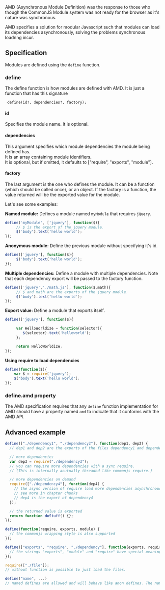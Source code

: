 AMD (Asynchronous Module Definition) was the response to those who though the CommonJS Module system was not ready for the browser as it's nature was synchronous.

AMD specifies a solution for modular Javascript such that modules can load its dependencies asynchronously, solving the problems synchronous loadnng incur.

## Specification
Modules are defined using the `define` function.

### define
The define function is how modules are defined with AMD. It is just a function that has this signature

     define(id?, dependencies?, factory);

#### id
Specifies the module name. It is optional.

#### dependencies
This argument specifies which module dependencies the module being defined has.  
It is an array containing module identifiers.  
It is optional, but if omitted, it defaults to ["require", "exports", "module"].

#### factory
The last argument is the one who defines the module. It can be a function (which should be called once), or an object.
If the factory is a function, the value returned will be the exported value for the module.

Let's see some examples:

**Named module:** Defines a module named `myModule` that requires `jQuery`.

```javascript
define('myModule', ['jquery'], function($){
     // $ is the export of the jquery module.
	 $('body').text('hello world');
});
```

**Anonymous module:** Define the previous module without specifying it's id.

```javascript
define(['jquery'], function($){
	 $('body').text('hello world');
});
```

**Multiple dependencies:** Define a module with multiple dependencies. Note that each dependency export will be passed to the factory function.

```javascript
define(['jquery','./math.js'], function($,math){
	 // $ and math are the exports of the jquery module.
	 $('body').text('hello world');
});
```

**Export value:** Define a module that exports itself.

```javascript
define(['jquery'], function($){

     var HelloWorldize = function(selector){
     	$(selector).text('helloworld');
     };

     return HelloWorldize;
});
```

**Using require to load dependencies**

```javascript
define(function($){
	var $ = require('jquery');
	$('body').text('hello world');
});
```

### define.amd property
The AMD specification requires that any `define` function implementation for AMD should have a property named `amd` to indicate that it conforms with the AMD API.




## Advanced example
``` javascript
define(["./dependency1", "./dependency2"], function(dep1, dep2) {
  // dep1 and dep2 are the exports of the files dependency1 and dependency1

  // more dependencies
  var dep3 = require("./dependency3");
  // you can require more dependencies with a sync require.
  // (This is internally acutually threaded like commonjs require.)

  // more dependencies on demand
  require(["./dependency4"], function(dep4) {
    // the async version of require load more dependencies asynchronously.
    // see more in chapter chunks
    // dep4 is the export of dependency4
  });

  // the returned value is exported
  return function doStuff() {};
});

define(function(require, exports, module) {
  // the commonjs wrapping style is also supported
});

define(["exports", "require", "./dependency"], function(exports, require, dep) {
  // the strings "exports", "module" and "require" have special meaning in AMD define/require
});

require(["./file"]);
// without function is possible to just load the files.

define("name", ...)
// named defines are allowed and will behave like anon defines. The name is ignored.
```
